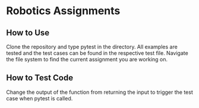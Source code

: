 # Robotics Assignments

## How to Use

Clone the repository and type pytest in the directory. All examples are tested and the test cases can be found in the respective test file. Navigate the file system to find the current assignment you are working on.

## How to Test Code

Change the output of the function from returning the input to trigger the test case when pytest is called.
